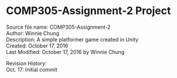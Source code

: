 # COMP305-Assignment-2 Project

Source file name: COMP305-Assignment-2  
Author: Winnie Chung  
Description: A simple platformer game created in Unity  
Created: October 17, 2016  
Last Modified: October 17, 2016 by Winnie Chung  
  
Revision History:  
Oct. 17: Initial commit  